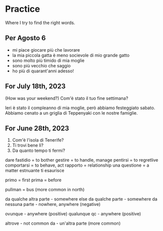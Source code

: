 # Practice

Where I try to find the right words.

## Per Agosto 6

- mi piace giocare più che lavorare
- la mia piccola gatta è meno socievole di mio grande gatto
- sono molto più timido di mia moglie
- sono più vecchio che saggio
- ho più di quarant'anni adesso!


## For July 18th, 2023

(How was your weekend?)
Com'è stato il tuo fine settimana?

Ieri è stato il compleanno di mia moglie, però abbiamo festeggiato sabato.  Abbiamo cenato a un griglia di Teppenyaki con le nostre famiglie.

## For June 28th, 2023

1. Com'è l'isola di Tenerife?
1. Ti trovi bene lì?
1. Da quanto tempo ti fermi?

dare fastidio = to bother
gestire = to handle, manage
pentirsi = to regretlive 
comportarsi = to behave, act
rapporto = relationship
una questione = a matter
estnuante
ti esaurisce

primo = first
prima = before

pullman = bus (more common in north)

da qualche altra parte - somewhere else
da qualche parte - somewhere
da nessuna parte - nowhere, anywhere (negative)

ovunque - anywhere (positive)
qualunque qc - anywhere (positive)

altrove - not common da - un'altra parte (more common)
